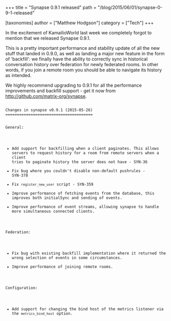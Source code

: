 +++
title = "Synapse 0.9.1 released"
path = "/blog/2015/06/01/synapse-0-9-1-released"

[taxonomies]
author = ["Matthew Hodgson"]
category = ["Tech"]
+++

In the excitement of KamailioWorld last week we completely forgot to mention that we released Synapse 0.9.1.

This is a pretty important performance and stability update of all the new stuff that landed in 0.9.0, as well as landing a major new feature in the form of 'backfill': we finally have the ability to correctly sync in historical conversation history over federation for newly federated rooms.  In other words, if you join a remote room you should be able to navigate its history as intended.

We highly recommend upgrading to 0.9.1 for all the performance improvements and backfill support - get it now from <a href="http://github.com/matrix-org/synapse">http://github.com/matrix-org/synapse</a>.

<code>
Changes in synapse v0.9.1 (2015-05-26)
======================================

General:

* Add support for backfilling when a client paginates. This allows servers to
  request history for a room from remote servers when a client tries to
  paginate history the server does not have - SYN-36
* Fix bug where you couldn't disable non-default pushrules - SYN-378
* Fix ``register_new_user`` script - SYN-359
* Improve performance of fetching events from the database, this improves both
  initialSync and sending of events.
* Improve performance of event streams, allowing synapse to handle more
  simultaneous connected clients.

Federation:

* Fix bug with existing backfill implementation where it returned the wrong
  selection of events in some circumstances.
* Improve performance of joining remote rooms.

Configuration:

* Add support for changing the bind host of the metrics listener via the `metrics_bind_host` option.

</code>
